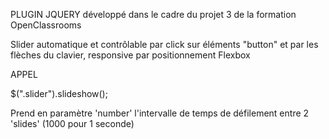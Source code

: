 PLUGIN JQUERY développé dans le cadre du projet 3 de la formation OpenClassrooms

Slider automatique et contrôlable par click sur éléments "button" et par les flèches du clavier, responsive par positionnement Flexbox

APPEL

 $(".slider").slideshow();

Prend en paramètre 'number' l'intervalle de temps de défilement entre 2 'slides' (1000 pour 1 seconde)
